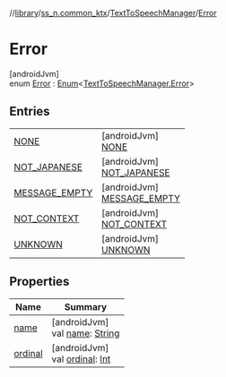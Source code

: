 //[library](../../../../index.md)/[ss_n.common_ktx](../../index.md)/[TextToSpeechManager](../index.md)/[Error](index.md)

# Error

[androidJvm]\
enum [Error](index.md) : [Enum](https://kotlinlang.org/api/latest/jvm/stdlib/kotlin/-enum/index.html)&lt;[TextToSpeechManager.Error](index.md)&gt;

## Entries

| | |
|---|---|
| [NONE](-n-o-n-e/index.md) | [androidJvm]<br>[NONE](-n-o-n-e/index.md) |
| [NOT_JAPANESE](-n-o-t_-j-a-p-a-n-e-s-e/index.md) | [androidJvm]<br>[NOT_JAPANESE](-n-o-t_-j-a-p-a-n-e-s-e/index.md) |
| [MESSAGE_EMPTY](-m-e-s-s-a-g-e_-e-m-p-t-y/index.md) | [androidJvm]<br>[MESSAGE_EMPTY](-m-e-s-s-a-g-e_-e-m-p-t-y/index.md) |
| [NOT_CONTEXT](-n-o-t_-c-o-n-t-e-x-t/index.md) | [androidJvm]<br>[NOT_CONTEXT](-n-o-t_-c-o-n-t-e-x-t/index.md) |
| [UNKNOWN](-u-n-k-n-o-w-n/index.md) | [androidJvm]<br>[UNKNOWN](-u-n-k-n-o-w-n/index.md) |

## Properties

| Name | Summary |
|---|---|
| [name](-u-n-k-n-o-w-n/index.md#-372974862%2FProperties%2F-435046686) | [androidJvm]<br>val [name](-u-n-k-n-o-w-n/index.md#-372974862%2FProperties%2F-435046686): [String](https://kotlinlang.org/api/latest/jvm/stdlib/kotlin/-string/index.html) |
| [ordinal](-u-n-k-n-o-w-n/index.md#-739389684%2FProperties%2F-435046686) | [androidJvm]<br>val [ordinal](-u-n-k-n-o-w-n/index.md#-739389684%2FProperties%2F-435046686): [Int](https://kotlinlang.org/api/latest/jvm/stdlib/kotlin/-int/index.html) |
